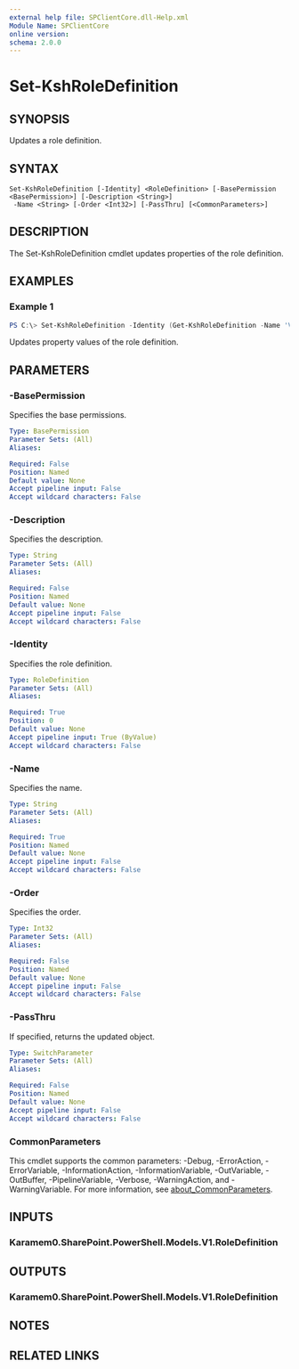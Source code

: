 ```yaml
---
external help file: SPClientCore.dll-Help.xml
Module Name: SPClientCore
online version:
schema: 2.0.0
---
```


# Set-KshRoleDefinition

## SYNOPSIS
Updates a role definition.

## SYNTAX

```
Set-KshRoleDefinition [-Identity] <RoleDefinition> [-BasePermission <BasePermission>] [-Description <String>]
 -Name <String> [-Order <Int32>] [-PassThru] [<CommonParameters>]
```

## DESCRIPTION
The Set-KshRoleDefinition cmdlet updates properties of the role definition.

## EXAMPLES

### Example 1
```powershell
PS C:\> Set-KshRoleDefinition -Identity (Get-KshRoleDefinition -Name 'Viewer') -Order 255
```

Updates property values of the role definition.

## PARAMETERS

### -BasePermission
Specifies the base permissions.

```yaml
Type: BasePermission
Parameter Sets: (All)
Aliases:

Required: False
Position: Named
Default value: None
Accept pipeline input: False
Accept wildcard characters: False
```

### -Description
Specifies the description.

```yaml
Type: String
Parameter Sets: (All)
Aliases:

Required: False
Position: Named
Default value: None
Accept pipeline input: False
Accept wildcard characters: False
```

### -Identity
Specifies the role definition.

```yaml
Type: RoleDefinition
Parameter Sets: (All)
Aliases:

Required: True
Position: 0
Default value: None
Accept pipeline input: True (ByValue)
Accept wildcard characters: False
```

### -Name
Specifies the name.

```yaml
Type: String
Parameter Sets: (All)
Aliases:

Required: True
Position: Named
Default value: None
Accept pipeline input: False
Accept wildcard characters: False
```

### -Order
Specifies the order.

```yaml
Type: Int32
Parameter Sets: (All)
Aliases:

Required: False
Position: Named
Default value: None
Accept pipeline input: False
Accept wildcard characters: False
```

### -PassThru
If specified, returns the updated object.

```yaml
Type: SwitchParameter
Parameter Sets: (All)
Aliases:

Required: False
Position: Named
Default value: None
Accept pipeline input: False
Accept wildcard characters: False
```

### CommonParameters
This cmdlet supports the common parameters: -Debug, -ErrorAction, -ErrorVariable, -InformationAction, -InformationVariable, -OutVariable, -OutBuffer, -PipelineVariable, -Verbose, -WarningAction, and -WarningVariable. For more information, see [about_CommonParameters](http://go.microsoft.com/fwlink/?LinkID=113216).

## INPUTS

### Karamem0.SharePoint.PowerShell.Models.V1.RoleDefinition

## OUTPUTS

### Karamem0.SharePoint.PowerShell.Models.V1.RoleDefinition

## NOTES

## RELATED LINKS
